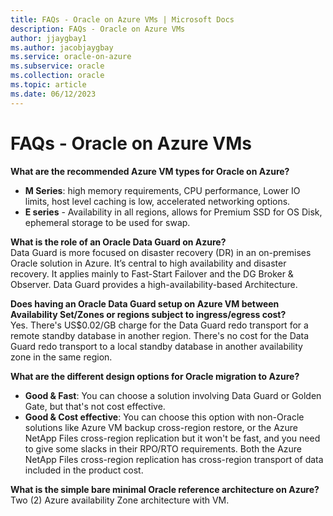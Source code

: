 ```yaml
---
title: FAQs - Oracle on Azure VMs | Microsoft Docs
description: FAQs - Oracle on Azure VMs 
author: jjaygbay1
ms.author: jacobjaygbay
ms.service: oracle-on-azure
ms.subservice: oracle
ms.collection: oracle
ms.topic: article
ms.date: 06/12/2023
---
```


# FAQs - Oracle on Azure VMs

**What are the recommended Azure VM types for Oracle on Azure?** 
- **M Series**: high memory requirements, CPU performance, Lower IO limits, host level caching is low, accelerated networking options. 
- **E series** - Availability in all regions, allows for Premium SSD for OS Disk, ephemeral storage to be used for swap.
 
**What is the role of an Oracle Data Guard on Azure?**    
Data Guard is more focused on disaster recovery (DR) in an on-premises Oracle solution in Azure. It’s central to high availability and disaster recovery. It applies mainly to Fast-Start Failover and the DG Broker & Observer. Data Guard provides a high-availability-based Architecture.

**Does having an Oracle Data Guard setup on Azure VM between Availability Set/Zones or regions subject to ingress/egress cost?**   
Yes. There's US$0.02/GB charge for the Data Guard redo transport for a remote standby database in another region. There's no cost for the Data Guard redo transport to a local standby database in another availability zone in the same region. 

**What are the different design options for Oracle migration to Azure?**   
- **Good & Fast**: You can choose a solution involving Data Guard or Golden Gate, but that's not cost effective. 
- **Good & Cost effective**: You can choose this option with non-Oracle solutions like Azure VM backup cross-region restore, or the Azure NetApp Files cross-region replication but it won't be fast, and you need to give some slacks in their RPO/RTO requirements. Both the Azure NetApp Files cross-region replication has cross-region transport of data included in the product cost. 

**What is the simple bare minimal Oracle reference architecture on Azure?**   
Two (2) Azure availability Zone architecture with VM. 
